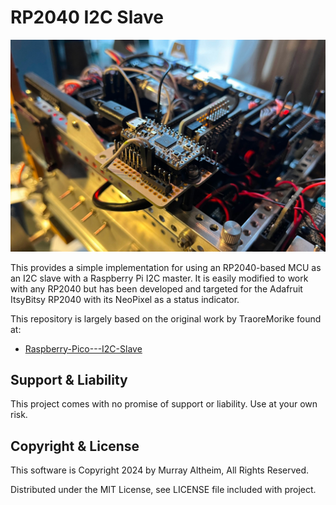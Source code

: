 # RP2040 I2C Slave

![ItsyBitsy RP2040 on the MR01](./img/ItsyBitsyRP2040.jpg)

This provides a simple implementation for using an RP2040-based MCU as an 
I2C slave with a Raspberry Pi I2C master. It is easily modified to work 
with any RP2040 but has been developed and targeted for the Adafruit 
ItsyBitsy RP2040 with its NeoPixel as a status indicator.

This repository is largely based on the original work by TraoreMorike found at:

* [Raspberry-Pico---I2C-Slave](https://github.com/TraoreMorike/Raspberry-Pico---I2C-Slave)


## Support & Liability

This project comes with no promise of support or liability. Use at your own risk.


## Copyright & License

This software is Copyright 2024 by Murray Altheim, All Rights Reserved.

Distributed under the MIT License, see LICENSE file included with project.

